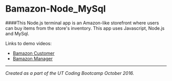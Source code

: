 # Bamazon-Node_MySql


####This Node.js terminal app is an Amazon-like storefront where users can buy items from the store's inventory. This app uses Javascript, Node.js and MySql. 

Links to demo videos:
  * [Bamazon Customer](http://res.cloudinary.com/thefinleycode/video/upload/v1477180620/BamazonCustomer_c4s1ox.avi)
  * [Bamazon Manager]()



----
*Created as a part of the UT Coding Bootcamp October 2016.* 

